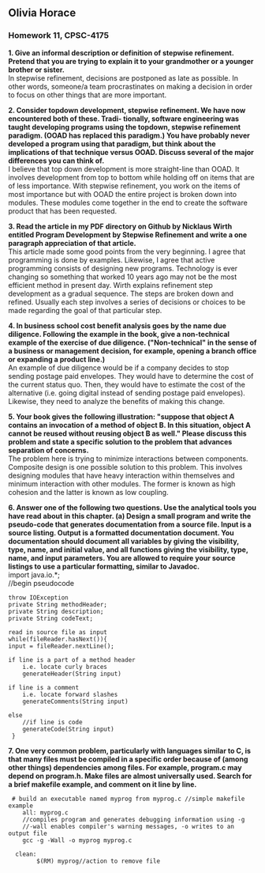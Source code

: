 ## Olivia Horace  
### Homework 11, CPSC-4175  

**1. Give an informal description or definition of stepwise refinement. Pretend that you are trying to explain
it to your grandmother or a younger brother or sister.**  
In stepwise refinement, decisions are postponed as late as possible. In other words, someone/a team procrastinates on making a decision in order to focus on other things that are more important.

**2. Consider topdown development, stepwise refinement. We have now encountered both of these. Tradi-
tionally, software engineering was taught developing programs using the topdown, stepwise refinement
paradigm. (OOAD has replaced this paradigm.) You have probably never developed a program using
that paradigm, but think about the implications of that technique versus OOAD. Discuss several of
the major differences you can think of.**  
I believe that top down development is more straight-line than OOAD. It involves development from top to bottom while holding off on items that are of less importance. With stepwise refinement, you work on the items of most importance but with OOAD the entire project is broken down into modules. These modules come together in the end to create the software product that has been requested. 

**3. Read the article in my PDF directory on Github by Nicklaus Wirth entitled Program Development by
Stepwise Refinement and write a one paragraph appreciation of that article.**  
This article made some good points from the very beginning. I agree that programming is done by examples. Likewise, I agree that active programming consists of designing new programs. Technology is ever changing so something that worked 10 years ago may not be the most efficient method in present day. Wirth explains refinement step development as a gradual sequence. The steps are broken down and refined. Usually each step involves a series of decisions or choices to be made regarding the goal of that particular step.  

**4. In business school cost benefit analysis goes by the name due diligence. Following the example in the
book, give a non-technical example of the exercise of due diligence. ("Non-technical" in the sense of a
business or management decision, for example, opening a branch office or expanding a product line.)**  
An example of due diligence would be if a company decides to stop sending postage paid envelopes. They would have to determine the cost of the current status quo. Then, they would have to estimate the cost of the alternative (i.e. going digital instead of sending postage paid envelopes). Likewise, they need to analyze the benefits of making this change.  

**5. Your book gives the following illustration: "suppose that object A contains an invocation of a method
of object B. In this situation, object A cannot be reused without reusing object B as well." Please
discuss this problem and state a specific solution to the problem that advances separation of concerns.**  
The problem here is trying to minimize interactions between components. Composite design is one possible solution to this problem. This involves designing modules that have heavy interaction within themselves and minimum interaction with other modules. The former is known as high cohesion and the latter is known as low coupling.  

**6. Answer one of the following two questions. Use the analytical tools you have read about in this chapter.
(a) Design a small program and write the pseudo-code that generates documentation from a source file.
Input is a source listing. Output is a formatted documentation document. You documentation
should document all variables by giving the visibility, type, name, and initial value, and all
functions giving the visibility, type, name, and input parameters. You are allowed to require your
source listings to use a particular formatting, similar to Javadoc.**  
        import java.io.*;  
        //begin pseudocode
	
 	throw IOException
	private String methodHeader;
	private String description;
	private String codeText;

	read in source file as input
	while(fileReader.hasNext()){
	input = fileReader.nextLine();

	if line is a part of a method header
		i.e. locate curly braces
		generateHeader(String input)

	if line is a comment
		i.e. locate forward slashes
		generateComments(String input)

	else
		//if line is code
		generateCode(String input)
     }
	

**7. One very common problem, particularly with languages similar to C, is that many files must be compiled
in a specific order because of (among other things) dependencies among files. For example, program.c
may depend on program.h. Make files are almost universally used. Search for a brief makefile example,
and comment on it line by line.**  

     # build an executable named myprog from myprog.c //simple makefile example   
        all: myprog.c
		//compiles program and generates debugging information using -g
		//-wall enables compiler's warning messages, -o writes to an output file  
		gcc -g -Wall -o myprog myprog.c
	
      clean:  
            $(RM) myprog//action to remove file

